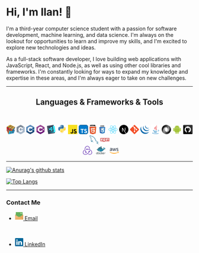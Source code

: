 # Hi, I'm Ilan! 👋

I'm a third-year computer science student with a passion for software development, machine learning, and data science. I'm always on the lookout for opportunities to learn and improve my skills, and I'm excited to explore new technologies and ideas.

As a full-stack software developer, I love building web applications with JavaScript, React, and Node.js, as well as using other cool libraries and frameworks. I'm constantly looking for ways to expand my knowledge and expertise in these areas, and I'm always eager to take on new challenges.

<hr>
<h2 align="center">Languages & Frameworks & Tools</h2>
<br>
<p align="center">
  <code><img title="Problem Solving" height="25" src="images/problemSolving.png"></code>
  <code><img title="C" height="25" src="images/c.svg"></code>
  <code><img title="C++" height="25" src="images/cpp.svg"></code>
  <code><img title="C#" height="25" src="images/cSharp.svg"></code>
  <code><img title="Visual Studio Code" height="25" src="images/vscode.png"></code>
  <code><img title="Python" height="25" src="images/python-original.svg"></code>
  <code><img title="Javascript" height="25" src="images/javascript.svg"></code>
  <code><img title="Typescript" height="25" src="images/typescript.svg"></code>
  <code><img title="HTML5" height="25" src="images/html5.svg"></code>
  <code><img title="CSS" height="25" src="images/css.svg"></code>
  <code><img title="React" height="25" src="images/react-original.svg"></code>
  <code><img title="NextJS" height="25" src="images/nextjs.svg"></code>
  <code><img title="Git" height="25" src="images/git-original.svg"></code>
  <code><img title="JQuery" height="25" src="images/jquery-original.svg"></code>
  <code><img title="Java" height="25" src="images/java-original.svg"></code>
  <code><img title="JSON" height="25" src="images/json.svg"></code>
  <code><img title="Android" height="25" src="images/android.svg"></code>
  <code><img title="GitHub" height="25" src="images/github.svg"></code>
  <code><img title="MySQL" height="25" src="images/mysql.svg"></code>
  <code><img title="npm" height="25" src="images/npm.svg"></code>
  <br>
  <code> <img title ="Redux" height = "25" src ="images/redux.svg"></code>
  <code> <img title ="Docker" height = "25" src ="images/docker.svg"></code>
  <code> <img title ="AWS" height = "25" src ="images/aws.svg
"></code>

</p>
<hr>

[![Anurag's github stats](https://github-readme-stats.vercel.app/api?username=IlanG96&show_icons=true&hide=issues&theme=algolia&line_height=20)](https://github.com/anuraghazra/github-readme-stats)

[![Top Langs](https://github-readme-stats.vercel.app/api/top-langs/?username=IlanG96&layout=compact&theme=algolia)](https://github.com/anuraghazra/github-readme-stats)

<hr>


### Contact Me
 * <a href="mailto: goldlmilan@gmail.com" title="Email"><img width="22" src="images/email.svg"> Email</a>
 <br>
 
 * <a href="https://www.linkedin.com/in/ilan-gold/" title="LinkedIn Profile"><img width="22" src="images/linkedin.svg"> LinkedIn</a>
    

